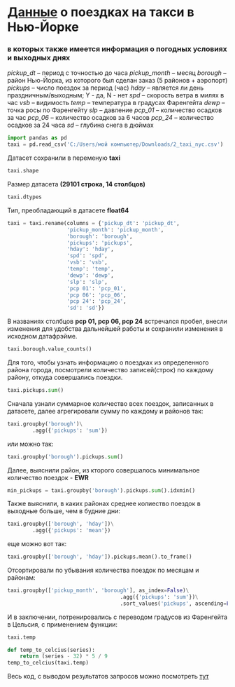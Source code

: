 # [Данные](https://github.com/KristinaLyu/Tasks_from_Karpov_courses/blob/main/taxi_NYC/2_taxi_nyc.csv) о поездках на такси в Нью-Йорке
### в которых также имеется информация о погодных условиях и выходных днях

*pickup_dt* – период с точностью до часа
*pickup_month* – месяц
*borough* – район Нью-Йорка, из которого был сделан заказ (5 районов + аэропорт)
*pickups* – число поездок за период (час)
*hday* – является ли день праздничным/выходным; Y - да,  N - нет
*spd* – скорость ветра в милях в час
*vsb* – видимость
*temp* – температура в градусах Фаренгейта
*dewp* – точка росы по Фаренгейту
*slp* – давление
*pcp_01* – количество осадков за час
*pcp_06* – количество осадков за 6 часов
*pcp_24* – количество осадков за 24 часа
*sd* – глубина снега в дюймах

```python
import pandas as pd
taxi = pd.read_csv('C:/Users/мой компьютер/Downloads/2_taxi_nyc.csv') 
```
Датасет сохранили в переменую **taxi**
```python
taxi.shape
```
Размер датасета **(29101 строка, 14 столбцов)**
```python
taxi.dtypes
```
Тип, преобладающий в датасете **float64**
```python
taxi = taxi.rename(columns = {'pickup_dt': 'pickup_dt', 
                   'pickup_month': 'pickup_month', 
                   'borough': 'borough', 
                   'pickups': 'pickups', 
                   'hday': 'hday', 
                   'spd': 'spd', 
                   'vsb': 'vsb',
                   'temp': 'temp', 
                   'dewp': 'dewp', 
                   'slp': 'slp', 
                   'pcp 01': 'pcp_01', 
                   'pcp 06': 'pcp_06', 
                   'pcp 24': 'pcp_24', 
                   'sd': 'sd'})
```
В названиях столбцов **pcp 01, pcp 06, pcp 24** встречался пробел, внесли изменения для удобства дальнейшей работы и сохранили изменения в исходном датафрэйме.
```python
taxi.borough.value_counts()
```
Для того, чтобы узнать информацию о поездках из определенного района города, посмотрели количество записей(строк) по каждому району, откуда совершались поездки.
```python
taxi.pickups.sum()
```
Сначала узнали суммарное количество всех поездок, записанных в датасете, далее агрегировали сумму по каждому и районов так:
```python
taxi.groupby('borough')\
        .agg({'pickups': 'sum'})
```
или можно так:
```python
taxi.groupby('borough').pickups.sum()
```
Далее, выяснили район, из кторого совершалось минимальное количество поездок - **EWR**
```python
min_pickups = taxi.groupby('borough').pickups.sum().idxmin()
```
Также выяснили, в каких районах среднее колиество поездок в выходные больше, чем в будние дни:
```python
taxi.groupby(['borough', 'hday'])\
        .agg({'pickups': 'mean'})
```
еще можно вот так:
```python
taxi.groupby(['borough', 'hday']).pickups.mean().to_frame()
```
Отсортировали по убывания количества поездок по месяцам и районам: 
```python
taxi.groupby(['pickup_month', 'borough'], as_index=False)\
                                    .agg({'pickups': 'sum'})\
                                    .sort_values('pickups', ascending=False)
```
И в заключении, потренировались с переводом градусов из Фаренгейта в Цельсия, с применением функции:
```python
taxi.temp
```
```python
def temp_to_celcius(series):
    return (series - 32) * 5 / 9
temp_to_celcius(taxi.temp)
````
Весь код, с выводом результатов запросов можно посмотреть [тут](https://github.com/KristinaLyu/Tasks_from_Karpov_courses/blob/main/taxi_NYC/DF_taxi.ipynb)

